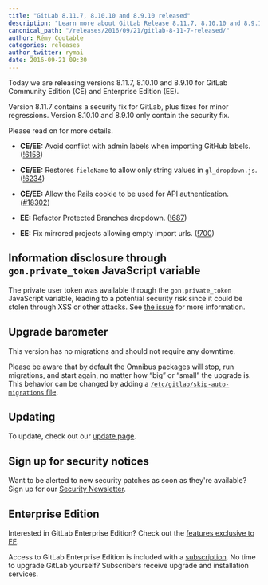 ```yaml
---
title: "GitLab 8.11.7, 8.10.10 and 8.9.10 released"
description: "Learn more about GitLab Release 8.11.7, 8.10.10 and 8.9.10 for GitLab Community Edition (CE) and Enterprise Edition (EE)"
canonical_path: "/releases/2016/09/21/gitlab-8-11-7-released/"
author: Rémy Coutable
categories: releases
author_twitter: rymai
date: 2016-09-21 09:30
---
```


Today we are releasing versions 8.11.7, 8.10.10 and 8.9.10 for GitLab Community
Edition (CE) and Enterprise Edition (EE).

Version 8.11.7 contains a security fix for GitLab, plus fixes for minor
regressions. Version 8.10.10 and 8.9.10 only contain the security fix.

Please read on for more details.

<!-- more -->

- **CE/EE:** Avoid conflict with admin labels when importing GitHub labels. ([!6158])
- **CE/EE:** Restores `fieldName` to allow only string values in `gl_dropdown.js`. ([!6234])
- **CE/EE:** Allow the Rails cookie to be used for API authentication. ([#18302])

- **EE:** Refactor Protected Branches dropdown. ([!687])
- **EE:** Fix mirrored projects allowing empty import urls. ([!700])

[!6158]: https://gitlab.com/gitlab-org/gitlab-ce/merge_requests/6158
[!6234]: https://gitlab.com/gitlab-org/gitlab-ce/merge_requests/6234

[!687]: https://gitlab.com/gitlab-org/gitlab-ee/merge_requests/687
[!700]: https://gitlab.com/gitlab-org/gitlab-ee/merge_requests/700

[#18302]: https://gitlab.com/gitlab-org/gitlab-ce/issues/18302

## Information disclosure through `gon.private_token` JavaScript variable

The private user token was available through the `gon.private_token` JavaScript
variable, leading to a potential security risk since it could be stolen through
XSS or other attacks.
See [the issue][#18302] for more information.

## Upgrade barometer

This version has no migrations and should not require any downtime.

Please be aware that by default the Omnibus packages will stop, run migrations,
and start again, no matter how “big” or “small” the upgrade is. This behavior
can be changed by adding a [`/etc/gitlab/skip-auto-migrations`
file](http://doc.gitlab.com/omnibus/update/README.html).

## Updating

To update, check out our [update page](/update/).

## Sign up for security notices

Want to be alerted to new security patches as soon as they're available? Sign up
for our [Security Newsletter](/company/contact/#security-notices).

## Enterprise Edition

Interested in GitLab Enterprise Edition? Check out the [features exclusive to
EE](/features/#enterprise).

Access to GitLab Enterprise Edition is included with a [subscription](/pricing/).
No time to upgrade GitLab yourself? Subscribers receive upgrade and installation
services.

